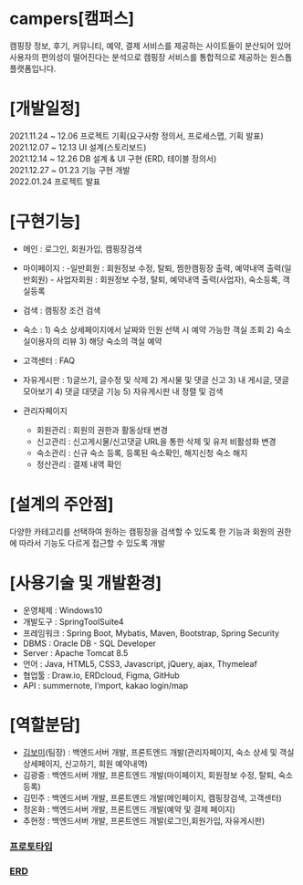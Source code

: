 # campers[캠퍼스]

캠핑장 정보, 후기, 커뮤니티, 예약, 결제 서비스를 제공하는 사이트들이 분산되어 있어
사용자의 편의성이 떨어진다는 분석으로 캠핑장 서비스를 통합적으로 제공하는 원스톱 플랫폼입니다.

# [개발일정]
2021.11.24 ~ 12.06 프로젝트 기획(요구사항 정의서, 프로세스맵, 기획 발표)  
2021.12.07 ~ 12.13 UI 설계(스토리보드)  
2021.12.14 ~ 12.26 DB 설계 & UI 구현 (ERD, 테이블 정의서)  
2021.12.27 ~ 01.23 기능 구현 개발  
2022.01.24 프로젝트 발표

# [구현기능]
+ 메인 : 로그인, 회원가입, 캠핑장검색

+ 마이페이지 : -일반회원 :  회원정보 수정, 탈퇴, 찜한캠핑장 출력, 예약내역 출력(일반회원)
          - 사업자회원 : 회원정보 수정, 탈퇴, 예약내역 출력(사업자), 숙소등록, 객실등록

+ 검색 : 캠핑장 조건 검색

+ 숙소 : 1) 숙소 상세페이지에서 날짜와 인원 선택 시 예약 가능한 객실 조회
            2) 숙소 실이용자의 리뷰
            3) 해당 숙소의 객실 예약


+ 고객센터 : FAQ

+ 자유게시판 : 1)글쓰기, 글수정 및 삭제
                    2) 게시물 및 댓글 신고
           3) 내 게시글, 댓글 모아보기
           4) 댓글 대댓글 기능
                    5) 자유게시판 내 정렬 및 검색

+ 관리자페이지
  + 회원관리 : 회원의 권한과 활동상태 변경
  + 신고관리 : 신고게시물/신고댓글 URL을 통한 삭제 및 유저 비활성화 변경
  + 숙소관리 : 신규 숙소 등록, 등록된 숙소확인, 해지신청 숙소 해지
  + 정산관리 : 결제 내역 확인

# [설계의 주안점]
다양한 카테고리를 선택하여 원하는 캠핑장을 검색할 수 있도록 한 기능과 회원의 권한에 따라서 기능도 다르게 접근할 수 있도록 개발


# [사용기술 및 개발환경]
- 운영체제 : Windows10
- 개발도구 : SpringToolSuite4
- 프레임워크 : Spring Boot, Mybatis, Maven, Bootstrap, Spring Security
- DBMS : Oracle DB - SQL Developer
- Server : Apache Tomcat 8.5
- 언어 : Java, HTML5, CSS3, Javascript, jQuery, ajax, Thymeleaf
- 협업툴 : Draw.io, ERDcloud, Figma, GitHub
- API : summernote, I’mport, kakao login/map

# [역할분담]
- [김보미](https://github.com/boming09)(팀장) : 백엔드서버 개발, 프론트엔드 개발(관리자페이지, 숙소 상세 및 객실 상세페이지, 신고하기, 회원 예약내역)
- 김광중 : 백엔드서버 개발, 프론트엔드 개발(마이페이지, 회원정보 수정, 탈퇴, 숙소등록)
- 김민주 : 백엔드서버 개발, 프론트엔드 개발(메인페이지, 캠핑장검색, 고객센터)
- 정온화 : 백엔드서버 개발, 프론트엔드 개발(예약 및 결제 페이지)
- 추현정 : 백엔드서버 개발, 프론트엔드 개발(로그인,회원가입, 자유게시판)

### [프로토타입](https://www.figma.com/proto/Sw19KPtob2xiHe3FllNFni/fianl-project-campers?node-id=0%3A1&scaling=min-zoom&page-id=0%3A1&starting-point-node-id=568%3A748)
### [ERD](https://www.erdcloud.com/d/4evHAK6mBFYoRnMDE)
